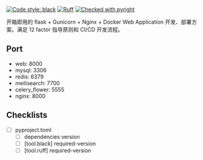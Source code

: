 [![Code style: black](https://img.shields.io/badge/code%20style-black-000000.svg)](https://github.com/psf/black)
[![Ruff](https://img.shields.io/endpoint?url=https://raw.githubusercontent.com/charliermarsh/ruff/main/assets/badge/v2.json)](https://github.com/charliermarsh/ruff)
[![Checked with pyright](https://microsoft.github.io/pyright/img/pyright_badge.svg)](https://microsoft.github.io/pyright/)

开箱即用的 flask + Gunicorn + Nginx + Docker Web Application 开发、部署方案。满足 12 factor 指导原则和 CI/CD 开发流程。

## Port

- web: 8000
- mysql: 3306
- redis: 6379
- meilisearch: 7700
- celery_flower: 5555
- nginx: 8000

## Checklists

- [ ] pyproject.toml
  - [ ] dependencies version
  - [ ] [tool.black] required-version
  - [ ] [tool.ruff] required-version
